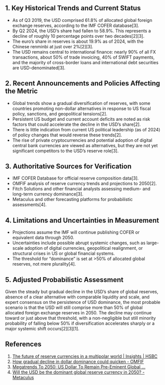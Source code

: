 ## 1. Key Historical Trends and Current Status

- As of Q3 2019, the USD comprised 61.8% of allocated global foreign exchange reserves, according to the IMF COFER database[3].
- By Q2 2024, the USD’s share had fallen to 58.9%. This represents a decline of roughly 10 percentage points over two decades[2][3].
- The euro’s share in reserves is about 19.9% as of 2024, with the Chinese renminbi at just over 2%[2][3].
- The USD remains central to international finance: nearly 90% of all FX transactions, about 50% of trade invoicing, 40% of SWIFT payments, and the majority of cross-border loans and international debt securities are USD-denominated[3].

## 2. Recent Announcements and Policies Affecting the Metric

- Global trends show a gradual diversification of reserves, with some countries promoting non-dollar alternatives in response to US fiscal policy, sanctions, and geopolitical tensions[2].
- Persistent US budget and current account deficits are noted as risk factors that could accelerate the decline in the USD’s share[2].
- There is little indication from current US political leadership (as of 2024) of policy changes that would reverse these trends[2].
- The rise of private cryptocurrencies and potential adoption of digital central bank currencies are viewed as alternatives, but they are not yet significant competitors to the USD’s reserve role[3].

## 3. Authoritative Sources for Verification

- IMF COFER Database for official reserve composition data[3].
- OMFIF analysis of reserve currency trends and projections to 2050[2].
- Fitch Solutions and other financial analysts assessing medium- and long-term currency dominance[3].
- Metaculus and other forecasting platforms for probabilistic assessments[4].

## 4. Limitations and Uncertainties in Measurement

- Projections assume the IMF will continue publishing COFER or equivalent data through 2050.
- Uncertainties include possible abrupt systemic changes, such as large-scale adoption of digital currencies, geopolitical realignment, or structural crises in US or global financial systems.
- The threshold for “dominance” is set at >50% of allocated global reserves, not mere plurality[4].

## 5. Adjusted Probabilistic Assessment

Given the steady but gradual decline in the USD’s share of global reserves, absence of a clear alternative with comparable liquidity and scale, and expert consensus on the persistence of USD dominance, the most probable scenario is that the USD will still comprise more than 50% of global allocated foreign exchange reserves in 2050. The decline may continue toward or just above that threshold, with a non-negligible but still minority probability of falling below 50% if diversification accelerates sharply or a major systemic shift occurs[2][3][1].

## References

1. [The future of reserve currencies in a multipolar world | Insights | HSBC](https://www.gbm.hsbc.com/en-gb/insights/market-and-regulatory-insights/the-future-of-reserve-currencies-in-a-multipolar-world)
2. [How gradual decline in dollar dominance could quicken - OMFIF](https://www.omfif.org/2024/10/how-gradual-decline-in-dollar-dominance-could-quicken/)
3. [Megatrends To 2050: US Dollar To Remain Pre-Eminent Global ...](https://www.fitchsolutions.com/bmi/country-risk/megatrends-2050-us-dollar-remain-pre-eminent-global-currency-20-06-2023)
4. [Will the USD be the dominant global reserve currency in 2050? - Metaculus](https://www.metaculus.com/questions/3858/usd-dominant-reserve-currency-in-2050/)